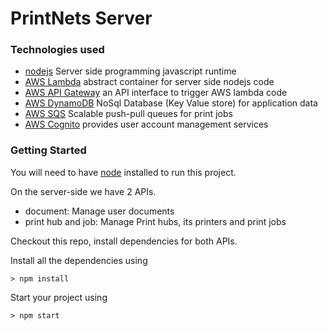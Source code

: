 # PrintNets Server

### Technologies used
- [nodejs](https://nodejs.org/en/download/) Server side programming javascript runtime
- [AWS Lambda](https://aws.amazon.com/lambda/) abstract container for server side nodejs code
- [AWS API Gateway](https://aws.amazon.com/api-gateway/) an API interface to trigger AWS lambda code
- [AWS DynamoDB](https://aws.amazon.com/dynamodb/) NoSql Database (Key Value store) for application data
- [AWS SQS](https://aws.amazon.com/sqs/) Scalable push-pull queues for print jobs
- [AWS Cognito](https://aws.amazon.com/cognito/) provides user account management services

### Getting Started

You will need to have [node](https://nodejs.org/en/download/) installed to run this project. 

On the server-side we have 2 APIs. 
- document: Manage user documents
- print hub and job: Manage Print hubs, its printers and print jobs

Checkout this repo, install dependencies for both APIs.

Install all the dependencies using
```
> npm install
```

Start your project using
```
> npm start
```
